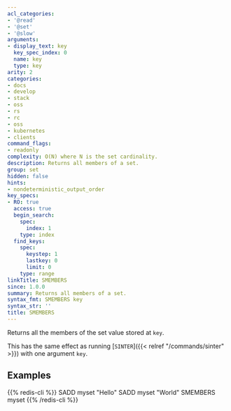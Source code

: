 ```yaml
---
acl_categories:
- '@read'
- '@set'
- '@slow'
arguments:
- display_text: key
  key_spec_index: 0
  name: key
  type: key
arity: 2
categories:
- docs
- develop
- stack
- oss
- rs
- rc
- oss
- kubernetes
- clients
command_flags:
- readonly
complexity: O(N) where N is the set cardinality.
description: Returns all members of a set.
group: set
hidden: false
hints:
- nondeterministic_output_order
key_specs:
- RO: true
  access: true
  begin_search:
    spec:
      index: 1
    type: index
  find_keys:
    spec:
      keystep: 1
      lastkey: 0
      limit: 0
    type: range
linkTitle: SMEMBERS
since: 1.0.0
summary: Returns all members of a set.
syntax_fmt: SMEMBERS key
syntax_str: ''
title: SMEMBERS
---
```

Returns all the members of the set value stored at `key`.

This has the same effect as running [`SINTER`]({{< relref "/commands/sinter" >}}) with one argument `key`.

## Examples

{{% redis-cli %}}
SADD myset "Hello"
SADD myset "World"
SMEMBERS myset
{{% /redis-cli %}}

